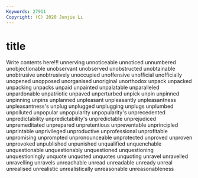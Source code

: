 ```yaml
---
Keywords: 27911
Copyright: (C) 2020 Junjie Li
---
```


# title

Write contents here!!!
unnerving 
unnoticeable 
unnoticed 
unnumbered 
unobjectionable 
unobservant
unobserved 
unobstructed 
unobtainable 
unobtrusive 
unobtrusively 
unoccupied 
unoffensive 
unofficial 
unofficially 
unopened
unopposed 
unorganised 
unoriginal 
unorthodox 
unpack 
unpacked 
unpacking 
unpacks 
unpaid 
unpainted
unpalatable 
unparalleled 
unpardonable 
unpatriotic 
unpaved 
unperturbed 
unpick 
unpin 
unpinned 
unpinning
unpins 
unplanned 
unpleasant 
unpleasantly 
unpleasantness 
unpleasantness's 
unplug 
unplugged 
unplugging 
unplugs
unplumbed 
unpolluted 
unpopular 
unpopularity 
unpopularity's 
unprecedented 
unpredictability 
unpredictability's 
unpredictable 
unprejudiced
unpremeditated 
unprepared 
unpretentious 
unpreventable 
unprincipled 
unprintable 
unprivileged 
unproductive 
unprofessional 
unprofitable
unpromising 
unprompted 
unpronounceable 
unprotected 
unproved 
unproven 
unprovoked 
unpublished 
unpunished 
unqualified
unquenchable 
unquestionable 
unquestionably 
unquestioned 
unquestioning 
unquestioningly 
unquote 
unquoted 
unquotes 
unquoting
unravel 
unravelled 
unravelling 
unravels 
unreachable 
unread 
unreadable 
unready 
unreal 
unrealised
unrealistic 
unrealistically 
unreasonable 
unreasonableness 
